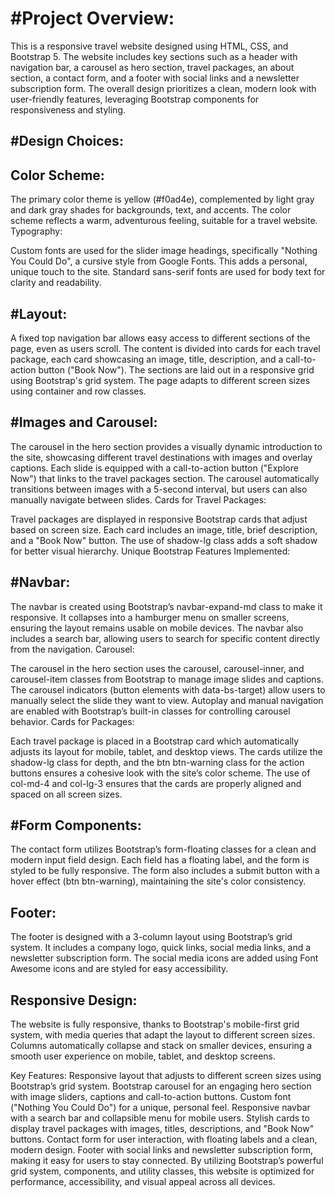 #Project Overview:
==================

This is a responsive travel website designed using HTML, CSS, and Bootstrap 5. The website includes key sections such as a header with navigation bar, a carousel as hero section, travel packages, an about section, a contact form, and a footer with social links and a newsletter subscription form. The overall design prioritizes a clean, modern look with user-friendly features, leveraging Bootstrap components for responsiveness and styling.

#Design Choices:
---------------
Color Scheme:
-------------
The primary color theme is yellow (#f0ad4e), complemented by light gray and dark gray shades for backgrounds, text, and accents. The color scheme reflects a warm, adventurous feeling, suitable for a travel website.
Typography:

Custom fonts are used for the slider image headings, specifically "Nothing You Could Do", a cursive style from Google Fonts. This adds a personal, unique touch to the site. Standard sans-serif fonts are used for body text for clarity and readability.

#Layout:
--------
A fixed top navigation bar allows easy access to different sections of the page, even as users scroll.
The content is divided into cards for each travel package, each card showcasing an image, title, description, and a call-to-action button ("Book Now").
The sections are laid out in a responsive grid using Bootstrap's grid system. The page adapts to different screen sizes using container and row classes.

#Images and Carousel:
---------------------
The carousel in the hero section provides a visually dynamic introduction to the site, showcasing different travel destinations with images and overlay captions. Each slide is equipped with a call-to-action button ("Explore Now") that links to the travel packages section.
The carousel automatically transitions between images with a 5-second interval, but users can also manually navigate between slides.
Cards for Travel Packages:

Travel packages are displayed in responsive Bootstrap cards that adjust based on screen size. Each card includes an image, title, brief description, and a "Book Now" button. The use of shadow-lg class adds a soft shadow for better visual hierarchy.
Unique Bootstrap Features Implemented:

#Navbar:
-------
The navbar is created using Bootstrap’s navbar-expand-md class to make it responsive. It collapses into a hamburger menu on smaller screens, ensuring the layout remains usable on mobile devices.
The navbar also includes a search bar, allowing users to search for specific content directly from the navigation.
Carousel:

The carousel in the hero section uses the carousel, carousel-inner, and carousel-item classes from Bootstrap to manage image slides and captions.
The carousel indicators (button elements with data-bs-target) allow users to manually select the slide they want to view.
Autoplay and manual navigation are enabled with Bootstrap’s built-in classes for controlling carousel behavior.
Cards for Packages:

Each travel package is placed in a Bootstrap card which automatically adjusts its layout for mobile, tablet, and desktop views. The cards utilize the shadow-lg class for depth, and the btn btn-warning class for the action buttons ensures a cohesive look with the site’s color scheme.
The use of col-md-4 and col-lg-3 ensures that the cards are properly aligned and spaced on all screen sizes.

#Form Components:
----------------
The contact form utilizes Bootstrap’s form-floating classes for a clean and modern input field design. Each field has a floating label, and the form is styled to be fully responsive.
The form also includes a submit button with a hover effect (btn btn-warning), maintaining the site's color consistency.

Footer:
-------
The footer is designed with a 3-column layout using Bootstrap’s grid system. It includes a company logo, quick links, social media links, and a newsletter subscription form.
The social media icons are added using Font Awesome icons and are styled for easy accessibility.

Responsive Design:
------------------
The website is fully responsive, thanks to Bootstrap's mobile-first grid system, with media queries that adapt the layout to different screen sizes.
Columns automatically collapse and stack on smaller devices, ensuring a smooth user experience on mobile, tablet, and desktop screens.

Key Features:
Responsive layout that adjusts to different screen sizes using Bootstrap’s grid system.
Bootstrap carousel for an engaging hero section with image sliders, captions and call-to-action buttons.
Custom font ("Nothing You Could Do") for a unique, personal feel.
Responsive navbar with a search bar and collapsible menu for mobile users.
Stylish cards to display travel packages with images, titles, descriptions, and "Book Now" buttons.
Contact form for user interaction, with floating labels and a clean, modern design.
Footer with social links and newsletter subscription form, making it easy for users to stay connected.
By utilizing Bootstrap’s powerful grid system, components, and utility classes, this website is optimized for performance, accessibility, and visual appeal across all devices.
